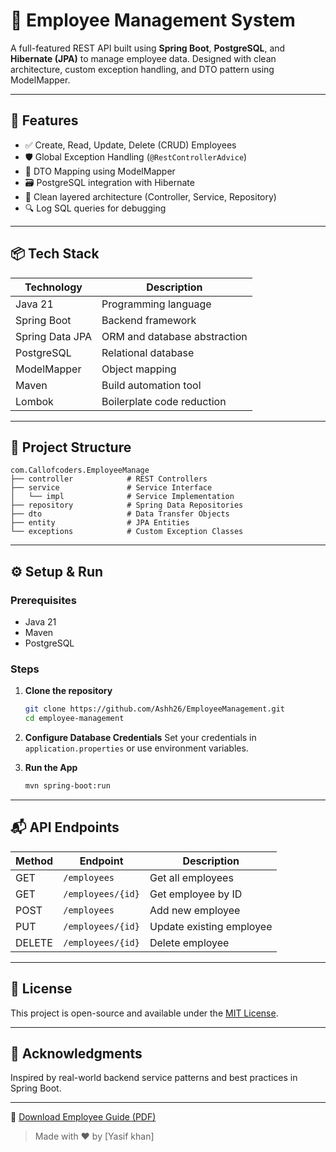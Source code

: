# 🌟 Employee Management System

A full-featured REST API built using **Spring Boot**, **PostgreSQL**, and **Hibernate (JPA)** to manage employee data. Designed with clean architecture, custom exception handling, and DTO pattern using ModelMapper.

---

## 🚀 Features

- ✅ Create, Read, Update, Delete (CRUD) Employees
- 🛡️ Global Exception Handling (`@RestControllerAdvice`)
- 🧠 DTO Mapping using ModelMapper
- 🗃️ PostgreSQL integration with Hibernate
- 📐 Clean layered architecture (Controller, Service, Repository)
- 🔍 Log SQL queries for debugging

---

## 📦 Tech Stack

| Technology       | Description                          |
|------------------|--------------------------------------|
| Java 21          | Programming language                 |
| Spring Boot      | Backend framework                    |
| Spring Data JPA  | ORM and database abstraction         |
| PostgreSQL       | Relational database                  |
| ModelMapper      | Object mapping                       |
| Maven            | Build automation tool                |
| Lombok           | Boilerplate code reduction           |

---

## 📁 Project Structure

```
com.Callofcoders.EmployeeManage
├── controller            # REST Controllers
├── service               # Service Interface
│   └── impl              # Service Implementation
├── repository            # Spring Data Repositories
├── dto                   # Data Transfer Objects
├── entity                # JPA Entities
└── exceptions            # Custom Exception Classes
```

---

## ⚙️ Setup & Run

### Prerequisites
- Java 21
- Maven
- PostgreSQL

### Steps

1. **Clone the repository**
   ```bash
   git clone https://github.com/Ashh26/EmployeeManagement.git
   cd employee-management
   ```

2. **Configure Database Credentials**
   Set your credentials in `application.properties` or use environment variables.

3. **Run the App**
   ```bash
   mvn spring-boot:run
   ```

---

## 📬 API Endpoints

| Method | Endpoint            | Description               |
|--------|---------------------|---------------------------|
| GET    | `/employees`        | Get all employees         |
| GET    | `/employees/{id}`   | Get employee by ID        |
| POST   | `/employees`        | Add new employee          |
| PUT    | `/employees/{id}`   | Update existing employee  |
| DELETE | `/employees/{id}`   | Delete employee           |

---

## 📄 License

This project is open-source and available under the [MIT License](LICENSE).

---

## 🙌 Acknowledgments

Inspired by real-world backend service patterns and best practices in Spring Boot.

---
📘 [Download Employee Guide (PDF)](https://github.com/Ashh26/EmployeeManagement/blob/main/Employee-management/docs/Rest%20api%20development%20Employee%20management..pdf)



> Made with ❤️ by [Yasif khan]
